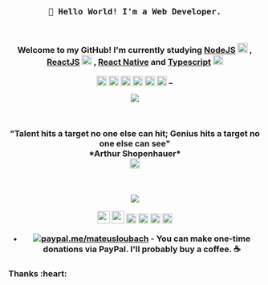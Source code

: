 <!-- HEADER -->
<h3 align="center">
  <samp>
    👋 Hello World! I'm a Web Developer.
  </samp>  
</p>
<br>

<!-- ABOUT ME -->
<p align="center" style="text-align: center;">
  Welcome to my GitHub! 
  I'm currently studying 
  <a href="https://nodejs.org/en/">NodeJS</a>
  <img src="https://devicons.github.io/devicon/devicon.git/icons/nodejs/nodejs-original.svg" alt="nodejs" width="20" height="20"/>
  , <a href="https://pt-br.reactjs.org/">ReactJS</a>
  <img src="https://devicons.github.io/devicon/devicon.git/icons/react/react-original-wordmark.svg" alt="react" width="20" height="20"/>
  , <a href="https://reactnative.dev/">React Native</a> 
  and <a href="https://www.typescriptlang.org/">Typescript</a> 
  <img src="https://devicon.dev/devicon.git/icons/typescript/typescript-original.svg" alt="typescript" width="20" height="20"/>  
</p>

<p align="center">
  <a href="https://www.behance.net/mateusloubach" target="blank"><img align="center" src="https://cdn.jsdelivr.net/npm/simple-icons@3.0.1/icons/behance.svg" alt="mateusloubach" height="20" width="20" /></a>  
  <a href="https://dribbble.com/mateuscesar" target="blank"><img align="center" src="https://cdn.jsdelivr.net/npm/simple-icons@3.0.1/icons/dribbble.svg" alt="mateusloubach" height="20" width="20" /></a>  
  <a href="https://www.linkedin.com/in/mateusloubach/" target="blank"><img align="center" src="https://cdn.jsdelivr.net/npm/simple-icons@3.0.1/icons/linkedin.svg" alt="mateusloubach" height="20" width="20" /></a>  
  <a href="https://stackoverflow.com/users/11948374/mateus-loubach" target="blank"><img align="center" src="https://cdn.jsdelivr.net/npm/simple-icons@3.0.1/icons/stackoverflow.svg" alt="mateusloubach" height="20" width="20" /></a>  
  <a href="https://codepen.io/mateusceasar" target="blank"><img align="center" src="https://cdn.jsdelivr.net/npm/simple-icons@3.0.1/icons/codepen.svg" alt="mateusloubach" height="20" width="20" /></a>  
  <a href="https://www.instagram.com/mt_lbach" target="blank"><img align="center" src="https://cdn.jsdelivr.net/npm/simple-icons@3.0.1/icons/instagram.svg" alt="mateusloubach" height="20" width="20" /></a>  _   
</p>

<!-- MY GITHUB STATS -->

<p align="center">
  <a href="https://github.com/mateusloubach/github-readme-stats">
  <img align="center" src="https://github-readme-stats.vercel.app/api?username=mateusloubach&show_icons=true&theme=vue&hide=stars,contribs" /></a>
</p>

<!-- QUOTE -->
<br>
<p align="center">
 "Talent hits a target no one else can hit; Genius hits a target no one else can see"
<br>
*Arthur Shopenhauer* <br>
 <a href="https://www.buymeacoffee.com/mateusloubach" target="blank"><img align="center" src="https://cdn.jsdelivr.net/npm/simple-icons@3.0.1/icons/buymeacoffee.svg" alt="mateusloubach" height="20" width="20" /></a>
  </p>
<br>

<p align="center">
  <img src="./.github/index3.gif" width="px">
</p>

<!-- SOCIAL MEDIAS -->
<p align="center">
<img src="https://devicons.github.io/devicon/devicon.git/icons/react/react-original-wordmark.svg" alt="react" width="25" height="25"/>
<img src="https://devicons.github.io/devicon/devicon.git/icons/css3/css3-original-wordmark.svg" alt="css3"  width="25" height="25"/>
<img src="https://devicons.github.io/devicon/devicon.git/icons/html5/html5-original-wordmark.svg" alt="html5"  width="20" height="20"/>
<img src="https://devicons.github.io/devicon/devicon.git/icons/javascript/javascript-original.svg" alt="javascript" width="20" height="20"/>
<img src="https://devicon.dev/devicon.git/icons/typescript/typescript-original.svg" alt="typescript" width="20" height="20"/> 
<img src="https://devicons.github.io/devicon/devicon.git/icons/nodejs/nodejs-original.svg" alt="nodejs" width="20" height="20"/></p><p align="center">
</p>

- [![paypal.me/mateusloubach](https://ionicabizau.github.io/badges/paypal.svg)](https://www.paypal.me/mateusloubach) - You can make one-time donations via PayPal. I'll probably buy a coffee. :coffee:

<h3>Thanks :heart:
